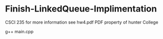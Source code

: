 # Finish-LinkedQueue-Implimentation
CSCI 235
for more information see hw4.pdf
PDF property of hunter College

g++ main.cpp
